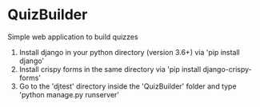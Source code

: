 # QuizBuilder
Simple web application to build quizzes

1. Install django in your python directory (version 3.6+) via 'pip install django'
2. Install crispy forms in the same directory via 'pip install django-crispy-forms'
3. Go to the 'djtest' directory inside the 'QuizBuilder' folder and type 'python manage.py runserver'
